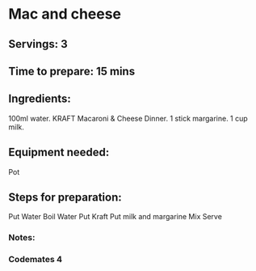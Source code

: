 # Mac and cheese 

## Servings: 3

## Time to prepare: 15 mins

## Ingredients:
100ml water.
KRAFT Macaroni & Cheese Dinner.
1 stick margarine.
1 cup milk.

## Equipment needed:
Pot

## Steps for preparation:
Put Water
Boil Water
Put Kraft
Put milk and margarine
Mix
Serve


### Notes:



### Codemates 4
